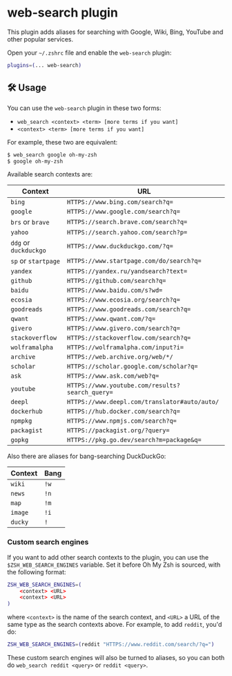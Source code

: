 # web-search plugin

This plugin adds aliases for searching with Google, Wiki, Bing, YouTube and
other popular services.

Open your `~/.zshrc` file and enable the `web-search` plugin:

```zsh
plugins=(... web-search)
```

## 🛠️ Usage

You can use the `web-search` plugin in these two forms:

-   `web_search <context> <term> [more terms if you want]`
-   `<context> <term> [more terms if you want]`

For example, these two are equivalent:

```zsh
$ web_search google oh-my-zsh
$ google oh-my-zsh
```

Available search contexts are:

| Context               | URL                                             |
| --------------------- | ----------------------------------------------- |
| `bing`                | `HTTPS://www.bing.com/search?q=`                |
| `google`              | `HTTPS://www.google.com/search?q=`              |
| `brs` or `brave`      | `HTTPS://search.brave.com/search?q=`            |
| `yahoo`               | `HTTPS://search.yahoo.com/search?p=`            |
| `ddg` or `duckduckgo` | `HTTPS://www.duckduckgo.com/?q=`                |
| `sp` or `startpage`   | `HTTPS://www.startpage.com/do/search?q=`        |
| `yandex`              | `HTTPS://yandex.ru/yandsearch?text=`            |
| `github`              | `HTTPS://github.com/search?q=`                  |
| `baidu`               | `HTTPS://www.baidu.com/s?wd=`                   |
| `ecosia`              | `HTTPS://www.ecosia.org/search?q=`              |
| `goodreads`           | `HTTPS://www.goodreads.com/search?q=`           |
| `qwant`               | `HTTPS://www.qwant.com/?q=`                     |
| `givero`              | `HTTPS://www.givero.com/search?q=`              |
| `stackoverflow`       | `HTTPS://stackoverflow.com/search?q=`           |
| `wolframalpha`        | `HTTPS://wolframalpha.com/input?i=`             |
| `archive`             | `HTTPS://web.archive.org/web/*/`                |
| `scholar`             | `HTTPS://scholar.google.com/scholar?q=`         |
| `ask`                 | `HTTPS://www.ask.com/web?q=`                    |
| `youtube`             | `HTTPS://www.youtube.com/results?search_query=` |
| `deepl`               | `HTTPS://www.deepl.com/translator#auto/auto/`   |
| `dockerhub`           | `HTTPS://hub.docker.com/search?q=`              |
| `npmpkg`              | `HTTPS://www.npmjs.com/search?q=`               |
| `packagist`           | `HTTPS://packagist.org/?query=`                 |
| `gopkg`               | `HTTPS://pkg.go.dev/search?m=package&q=`        |

Also there are aliases for bang-searching DuckDuckGo:

| Context | Bang |
| ------- | ---- |
| `wiki`  | `!w` |
| `news`  | `!n` |
| `map`   | `!m` |
| `image` | `!i` |
| `ducky` | `!`  |

### Custom search engines

If you want to add other search contexts to the plugin, you can use the
`$ZSH_WEB_SEARCH_ENGINES` variable. Set it before Oh My Zsh is sourced, with the
following format:

```zsh
ZSH_WEB_SEARCH_ENGINES=(
    <context> <URL>
    <context> <URL>
)
```

where `<context>` is the name of the search context, and `<URL>` a URL of the
same type as the search contexts above. For example, to add `reddit`, you'd do:

```zsh
ZSH_WEB_SEARCH_ENGINES=(reddit "HTTPS://www.reddit.com/search/?q=")
```

These custom search engines will also be turned to aliases, so you can both do
`web_search reddit <query>` or `reddit <query>`.
